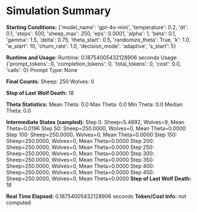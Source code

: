 # Simulation Summary

**Starting Conditions:**
{'model_name': 'gpt-4o-mini', 'temperature': 0.2, 'dt': 0.1, 'steps': 500, 'sheep_max': 250, 'eps': 0.0001, 'alpha': 1, 'beta': 0.1, 'gamma': 1.5, 'delta': 0.75, 'theta_start': 0.5, 'randomize_theta': True, 'k': 1.0, 'w_start': 10, 'churn_rate': 1.0, 'decision_mode': 'adaptive', 's_start': 5}

**Runtime and Usage:**
Runtime: 0.18754005432128906 seconds
Usage: {'prompt_tokens': 0, 'completion_tokens': 0, 'total_tokens': 0, 'cost': 0.0, 'calls': 0}
Prompt Type: None

**Final Counts:**
Sheep: 250
Wolves: 0

**Step of Last Wolf Death:**
18

**Theta Statistics:**
Mean Theta: 0.0
Max Theta: 0.0
Min Theta: 0.0
Median Theta: 0.0

**Intermediate States (sampled):**
Step 0: Sheep=5.4892, Wolves=9, Mean Theta=0.0196
Step 50: Sheep=250.0000, Wolves=0, Mean Theta=0.0000
Step 100: Sheep=250.0000, Wolves=0, Mean Theta=0.0000
Step 150: Sheep=250.0000, Wolves=0, Mean Theta=0.0000
Step 200: Sheep=250.0000, Wolves=0, Mean Theta=0.0000
Step 250: Sheep=250.0000, Wolves=0, Mean Theta=0.0000
Step 300: Sheep=250.0000, Wolves=0, Mean Theta=0.0000
Step 350: Sheep=250.0000, Wolves=0, Mean Theta=0.0000
Step 400: Sheep=250.0000, Wolves=0, Mean Theta=0.0000
Step 450: Sheep=250.0000, Wolves=0, Mean Theta=0.0000
**Step of Last Wolf Death:** 18

**Real Time Elapsed:** 0.18754005432128906 seconds
**Token/Cost Info:** not computed